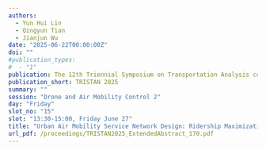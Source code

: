 ```yaml
---
authors:
  - Yun Hui Lin
  - Qingyun Tian
  - Jianjun Wu
date: "2025-06-22T00:00:00Z"
doi: ""
#publication_types:
#  - "1"
publication: The 12th Triennial Symposium on Transportation Analysis conference
publication_short: TRISTAN 2025
summary: ""
session: "Drone and Air Mobility Control 2"
day: "Friday"
slot_no: "15"
slot: "13:30-15:00, Friday June 27"
title: "Urban Air Mobility Service Network Design: Ridership Maximization and Exact Solution Algorithm"
url_pdf: /proceedings/TRISTAN2025_ExtendedAbstract_170.pdf
---
```

